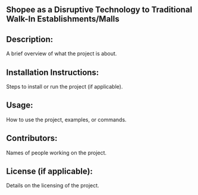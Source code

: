  ## Shopee as a Disruptive Technology to Traditional Walk-In Establishments/Malls

## Description: 
A brief overview of what the project is about.

## Installation Instructions: 
Steps to install or run the project (if applicable).

## Usage: 
How to use the project, examples, or commands.

## Contributors: 
Names of people working on the project.

## License (if applicable): 
Details on the licensing of the project.

